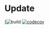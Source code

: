 # Update
[![build](https://travis-ci.org/teamskittles/Update.svg?branch=master)
[![codecov](https://codecov.io/gh/just-imagine/Calendar/branch/master/graph/badge.svg)](https://codecov.io/gh/just-imagine/Calendar)

